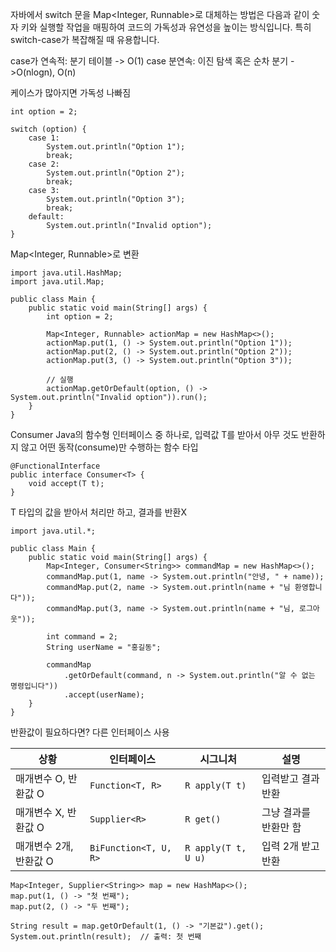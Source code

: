 자바에서 switch 문을 Map<Integer, Runnable>로 대체하는 방법은 다음과 같이 숫자 키와 실행할 작업을 매핑하여 코드의 가독성과 유연성을 높이는 방식입니다. 특히 switch-case가 복잡해질 때 유용합니다.

case가 연속적: 분기 테이블 -> O(1)
case 분연속: 이진 탐색 혹은 순차 분기 ->O(nlogn), O(n)

케이스가 많아지면 가독성 나빠짐

```
int option = 2;

switch (option) {
    case 1:
        System.out.println("Option 1");
        break;
    case 2:
        System.out.println("Option 2");
        break;
    case 3:
        System.out.println("Option 3");
        break;
    default:
        System.out.println("Invalid option");
}
```

Map<Integer, Runnable>로 변환
```
import java.util.HashMap;
import java.util.Map;

public class Main {
    public static void main(String[] args) {
        int option = 2;

        Map<Integer, Runnable> actionMap = new HashMap<>();
        actionMap.put(1, () -> System.out.println("Option 1"));
        actionMap.put(2, () -> System.out.println("Option 2"));
        actionMap.put(3, () -> System.out.println("Option 3"));

        // 실행
        actionMap.getOrDefault(option, () -> System.out.println("Invalid option")).run();
    }
}
```


Consumer<T>
Java의 함수형 인터페이스 중 하나로,
입력값 T를 받아서 아무 것도 반환하지 않고 어떤 동작(consume)만 수행하는 함수 타입

```
@FunctionalInterface
public interface Consumer<T> {
    void accept(T t);
}

```
T 타입의 값을 받아서 처리만 하고, 결과를 반환X

```
import java.util.*;

public class Main {
    public static void main(String[] args) {
        Map<Integer, Consumer<String>> commandMap = new HashMap<>();
        commandMap.put(1, name -> System.out.println("안녕, " + name));
        commandMap.put(2, name -> System.out.println(name + "님 환영합니다"));
        commandMap.put(3, name -> System.out.println(name + "님, 로그아웃"));

        int command = 2;
        String userName = "홍길동";

        commandMap
            .getOrDefault(command, n -> System.out.println("알 수 없는 명령입니다"))
            .accept(userName);
    }
}

```


반환값이 필요하다면?
다른 인터페이스 사용

| 상황             | 인터페이스                 | 시그니처                | 설명           |
| -------------- | --------------------- | ------------------- | ------------ |
| 매개변수 O, 반환값 O  | `Function<T, R>`      | `R apply(T t)`      | 입력받고 결과 반환   |
| 매개변수 X, 반환값 O  | `Supplier<R>`         | `R get()`           | 그냥 결과를 반환만 함 |
| 매개변수 2개, 반환값 O | `BiFunction<T, U, R>` | `R apply(T t, U u)` | 입력 2개 받고 반환  |


```
Map<Integer, Supplier<String>> map = new HashMap<>();
map.put(1, () -> "첫 번째");
map.put(2, () -> "두 번째");

String result = map.getOrDefault(1, () -> "기본값").get();
System.out.println(result);  // 출력: 첫 번째

```
